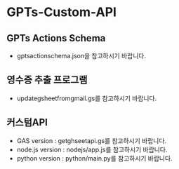 # GPTs-Custom-API
## GPTs Actions Schema
  - gptsactionschema.json을 참고하시기 바랍니다.

## 영수증 추출 프로그램
  - updategsheetfromgmail.gs를 참고하시기 바랍니다.

## 커스텀API 
  - GAS version : getghseetapi.gs를 참고하시기 바랍니다.
  - node.js version : nodejs/app.js를 참고하시기 바랍니다.
  - python version : python/main.py를 참고하시기 바랍니다.
